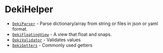 # DekiHelper

- [`DekiParser`](https://github.com/blitzdex27/DekiParser) - Parse dictionary/array from string or files in json or yaml format.
- [`DekiFloatingView`](./Documentation.docc/DekiFloatingView.md) - A view that float and snaps.
- [`DekiValidator`](./Documentation.docc/DekiValidator.md) - Validates values
- [`DekiGetters`](./Documentation.docc/DekiGetters.md) - Commonly used getters


